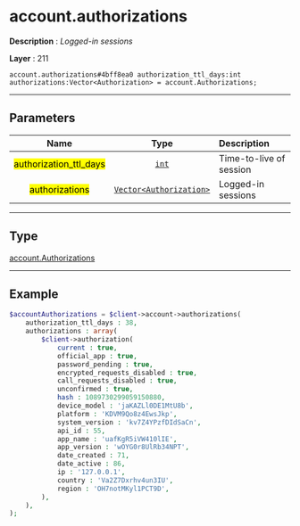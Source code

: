 # account.authorizations

**Description** : *Logged-in sessions*

**Layer** : 211

```tl
account.authorizations#4bff8ea0 authorization_ttl_days:int authorizations:Vector<Authorization> = account.Authorizations;
```

---

## Parameters

| Name | Type | Description |
| :---: | :---: | :--- |
| <mark>authorization_ttl_days</mark> | [`int`](type/int) | Time-to-live of session |
| <mark>authorizations</mark> | [`Vector<Authorization>`](type/Authorization) | Logged-in sessions |

---

## Type

[account.Authorizations](type/account.Authorizations)

---

## Example

```php
$accountAuthorizations = $client->account->authorizations(
	authorization_ttl_days : 38,
	authorizations : array(
		$client->authorization(
			current : true,
			official_app : true,
			password_pending : true,
			encrypted_requests_disabled : true,
			call_requests_disabled : true,
			unconfirmed : true,
			hash : 1089730299059150880,
			device_model : 'jaKAZLl0DE1MtU8b',
			platform : 'KDVM9Qo8z4EwsJkp',
			system_version : 'kv7Z4YPzfDIdSaCn',
			api_id : 55,
			app_name : 'uafKgR5iVW410lIE',
			app_version : 'wOYG0r8UlRb34NPT',
			date_created : 71,
			date_active : 86,
			ip : '127.0.0.1',
			country : 'Va2Z7Dxrhv4un3IU',
			region : 'OH7notMKyl1PCT9D',
		),
	),
);
```